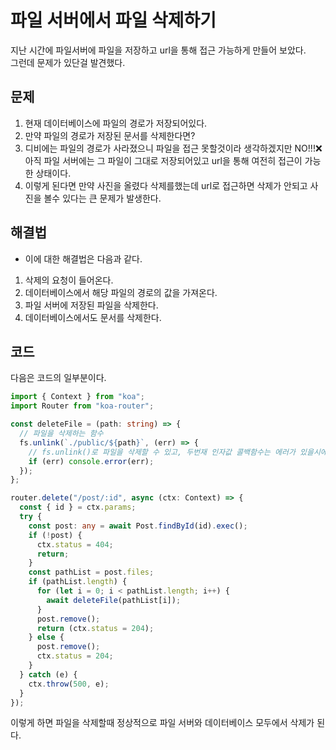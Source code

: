 # 파일 서버에서 파일 삭제하기

지난 시간에 파일서버에 파일을 저장하고 url을 통해 접근 가능하게 만들어 보았다.  
그런데 문제가 있단걸 발견했다.

## 문제

1. 현재 데이터베이스에 파일의 경로가 저장되어있다.
2. 만약 파일의 경로가 저장된 문서를 삭제한다면?
3. 디비에는 파일의 경로가 사라졌으니 파일을 접근 못할것이라 생각하겠지만 NO!!!❌  
   아직 파일 서버에는 그 파일이 그대로 저장되어있고 url을 통해 여전히 접근이 가능한 상태이다.
4. 이렇게 된다면 만약 사진을 올렸다 삭제를했는데 url로 접근하면 삭제가 안되고 사진을 볼수 있다는 큰 문제가 발생한다.

## 해결법

- 이에 대한 해결법은 다음과 같다.

1. 삭제의 요청이 들어온다.
2. 데이터베이스에서 해당 파일의 경로의 값을 가져온다.
3. 파일 서버에 저장된 파일을 삭제한다.
4. 데이터베이스에서도 문서를 삭제한다.

## 코드

다음은 코드의 일부분이다.

```typescript
import { Context } from "koa";
import Router from "koa-router";

const deleteFile = (path: string) => {
  // 파일을 삭제하는 함수
  fs.unlink(`./public/${path}`, (err) => {
    // fs.unlink()로 파일을 삭제할 수 있고, 두번재 인자값 콜백함수는 에러가 있을시에 매개변수로 에러를 보낸다.
    if (err) console.error(err);
  });
};

router.delete("/post/:id", async (ctx: Context) => {
  const { id } = ctx.params;
  try {
    const post: any = await Post.findById(id).exec();
    if (!post) {
      ctx.status = 404;
      return;
    }
    const pathList = post.files;
    if (pathList.length) {
      for (let i = 0; i < pathList.length; i++) {
        await deleteFile(pathList[i]);
      }
      post.remove();
      return (ctx.status = 204);
    } else {
      post.remove();
      ctx.status = 204;
    }
  } catch (e) {
    ctx.throw(500, e);
  }
});
```

이렇게 하면 파일을 삭제할때 정상적으로 파일 서버와 데이터베이스 모두에서 삭제가 된다.
